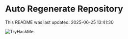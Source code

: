 # Auto Regenerate Repository

This README was last updated: 2025-06-25 13:41:30

 ![TryHackMe](https://tryhackme.com/badge/533634)